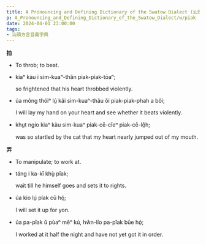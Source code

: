 ```yaml
---
title: A Pronouncing and Defining Dictionary of the Swatow Dialect (汕頭方言音義字典) / piak
p: A_Pronouncing_and_Defining_Dictionary_of_the_Swatow_Dialect/w/piak
date: 2024-04-01 23:00:00
tags: 
- 汕頭方言音義字典
---
```



**拍**
- To throb; to beat.

- kiaⁿ kàu i sim-kuaⁿ-thân piak-piak-tōaⁿ;

  so frightened that his heart throbbed violently.

- úa mông thóiⁿ lṳ́ kâi sim-kuaⁿ-thâu ŏi piak-piak-phah a bŏi;

  I will lay my hand on your heart and see whether it beats violently.

- khṳt ngio kiaⁿ kàu sim-kuaⁿ piak-cē-cĭeⁿ piak-cē-lô̤h;

  was so startled by the cat that my heart nearly jumped out of my mouth.

**弄**
- To manipulate; to work at.

- táng i ka-kī khṳ̀ pîak;

  wait till he himself goes and sets it to rights.

- úa kio lṳ́ pîak cū hó̤;

  I will set it up for yon.

- úa pa-pîak ŭ pùaⁿ mêⁿ kú, hŵn-lío pa-pîak būe hó̤;

  I worked at it half the night and have not yet got it in order.